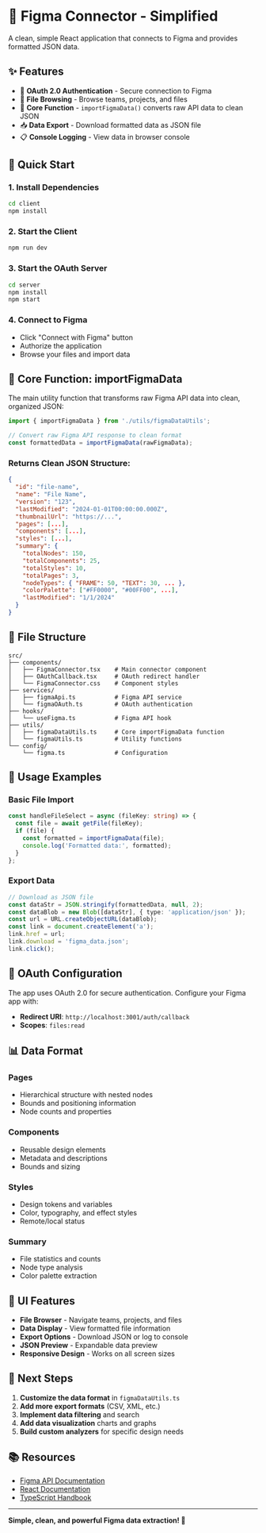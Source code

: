# 🎨 Figma Connector - Simplified

A clean, simple React application that connects to Figma and provides formatted JSON data.

## ✨ **Features**

- 🔐 **OAuth 2.0 Authentication** - Secure connection to Figma
- 📁 **File Browsing** - Browse teams, projects, and files
- 🔧 **Core Function** - `importFigmaData()` converts raw API data to clean JSON
- 📥 **Data Export** - Download formatted data as JSON file
- 📋 **Console Logging** - View data in browser console

## 🚀 **Quick Start**

### 1. **Install Dependencies**
```bash
cd client
npm install
```

### 2. **Start the Client**
```bash
npm run dev
```

### 3. **Start the OAuth Server**
```bash
cd server
npm install
npm start
```

### 4. **Connect to Figma**
- Click "Connect with Figma" button
- Authorize the application
- Browse your files and import data

## 🔧 **Core Function: importFigmaData**

The main utility function that transforms raw Figma API data into clean, organized JSON:

```typescript
import { importFigmaData } from './utils/figmaDataUtils';

// Convert raw Figma API response to clean format
const formattedData = importFigmaData(rawFigmaData);
```

### **Returns Clean JSON Structure:**
```json
{
  "id": "file-name",
  "name": "File Name",
  "version": "123",
  "lastModified": "2024-01-01T00:00:00.000Z",
  "thumbnailUrl": "https://...",
  "pages": [...],
  "components": [...],
  "styles": [...],
  "summary": {
    "totalNodes": 150,
    "totalComponents": 25,
    "totalStyles": 10,
    "totalPages": 3,
    "nodeTypes": { "FRAME": 50, "TEXT": 30, ... },
    "colorPalette": ["#FF0000", "#00FF00", ...],
    "lastModified": "1/1/2024"
  }
}
```

## 📁 **File Structure**

```
src/
├── components/
│   ├── FigmaConnector.tsx    # Main connector component
│   ├── OAuthCallback.tsx     # OAuth redirect handler
│   └── FigmaConnector.css    # Component styles
├── services/
│   ├── figmaApi.ts           # Figma API service
│   └── figmaOAuth.ts         # OAuth authentication
├── hooks/
│   └── useFigma.ts           # Figma API hook
├── utils/
│   ├── figmaDataUtils.ts     # Core importFigmaData function
│   └── figmaUtils.ts         # Utility functions
└── config/
    └── figma.ts              # Configuration
```

## 🎯 **Usage Examples**

### **Basic File Import**
```typescript
const handleFileSelect = async (fileKey: string) => {
  const file = await getFile(fileKey);
  if (file) {
    const formatted = importFigmaData(file);
    console.log('Formatted data:', formatted);
  }
};
```

### **Export Data**
```typescript
// Download as JSON file
const dataStr = JSON.stringify(formattedData, null, 2);
const dataBlob = new Blob([dataStr], { type: 'application/json' });
const url = URL.createObjectURL(dataBlob);
const link = document.createElement('a');
link.href = url;
link.download = 'figma_data.json';
link.click();
```

## 🔐 **OAuth Configuration**

The app uses OAuth 2.0 for secure authentication. Configure your Figma app with:

- **Redirect URI**: `http://localhost:3001/auth/callback`
- **Scopes**: `files:read`

## 📊 **Data Format**

### **Pages**
- Hierarchical structure with nested nodes
- Bounds and positioning information
- Node counts and properties

### **Components**
- Reusable design elements
- Metadata and descriptions
- Bounds and sizing

### **Styles**
- Design tokens and variables
- Color, typography, and effect styles
- Remote/local status

### **Summary**
- File statistics and counts
- Node type analysis
- Color palette extraction

## 🎨 **UI Features**

- **File Browser** - Navigate teams, projects, and files
- **Data Display** - View formatted file information
- **Export Options** - Download JSON or log to console
- **JSON Preview** - Expandable data preview
- **Responsive Design** - Works on all screen sizes

## 🚀 **Next Steps**

1. **Customize the data format** in `figmaDataUtils.ts`
2. **Add more export formats** (CSV, XML, etc.)
3. **Implement data filtering** and search
4. **Add data visualization** charts and graphs
5. **Build custom analyzers** for specific design needs

## 📚 **Resources**

- [Figma API Documentation](https://www.figma.com/developers/api)
- [React Documentation](https://react.dev/)
- [TypeScript Handbook](https://www.typescriptlang.org/docs/)

---

**Simple, clean, and powerful Figma data extraction! 🎉**
